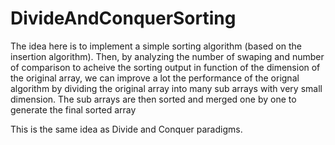 # DivideAndConquerSorting

The idea here is to implement a simple sorting algorithm (based on the insertion algorithm). Then, by analyzing the number of swaping and number of comparison to acheive the sorting output in function of the dimension of the original array, we can improve a lot the performance of the orignal algorithm by dividing the original array into many sub arrays with very small dimension. The sub arrays are then sorted and merged one by one to generate the final sorted array

This is the same idea as Divide and Conquer paradigms.

